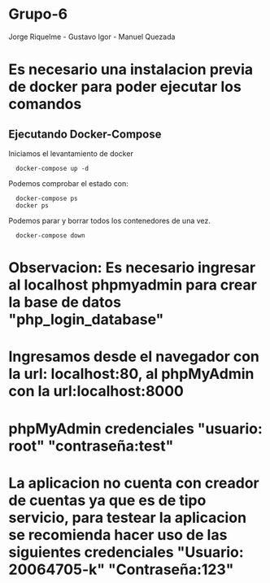 # Grupo-6
 Jorge Riquelme - Gustavo Igor - Manuel Quezada


# Es necesario una instalacion previa de docker para poder ejecutar los comandos
## Ejecutando Docker-Compose

Iniciamos el levantamiento de docker
```shell
  docker-compose up -d
```

Podemos comprobar el estado con:
```shell
  docker-compose ps
  docker ps
```

Podemos parar y borrar todos los contenedores de una vez.

```shell
  docker-compose down
```

# Observacion: Es necesario ingresar al localhost phpmyadmin para crear la base de datos "php_login_database"
# Ingresamos desde el navegador con la url: localhost:80, al phpMyAdmin con la url:localhost:8000

# phpMyAdmin credenciales "usuario: root" "contraseña:test"

# La aplicacion no cuenta con creador de cuentas ya que es de tipo servicio, para testear la aplicacion se recomienda hacer uso de las siguientes credenciales "Usuario: 20064705-k" "Contraseña:123"
